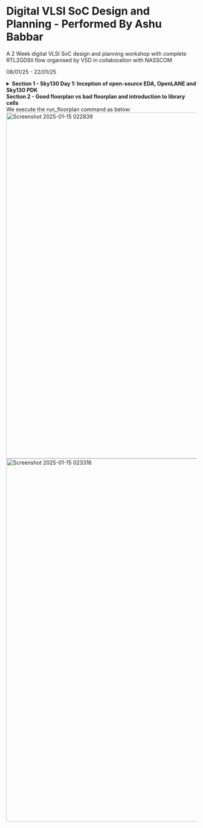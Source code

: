 
# Digital VLSI SoC Design and Planning - Performed By Ashu Babbar

A 2 Week digital VLSI SoC design and planning workshop with complete RTL2GDSII flow organised by VSD in collaboration with NASSCOM

08/01/25 - 22/01/25

<details>
  <summary><strong>Section 1 - Sky130 Day 1: Inception of open-source EDA, OpenLANE and Sky130 PDK</strong></summary>


1. Run 'picorv32a' design synthesis using OpenLANE flow and generate necessary outputs.
Commands to invoke the OpenLANE flow and perform synthesis

```
vsduser@vsdsquadron:~/Desktop/work/tools/openlane_working_dir/openlane$ docker
bash-4.2$ ./flow.tcl -interactive
[INFO]: 
	___   ____   ___  ____   _       ____  ____     ___
	/   \ |    \ /  _]|    \ | |     /    ||    \   /  _]
	|     ||  o  )  [_ |  _  || |    |  o  ||  _  | /  [_
	|  O  ||   _/    _]|  |  || |___ |     ||  |  ||    _]
	|     ||  | |   [_ |  |  ||     ||  _  ||  |  ||   [_
	\___/ |__| |_____||__|__||_____||__|__||__|__||_____|


[INFO]: Version: v0.21
[INFO]: Running interactively
% package require openlane 0.9
0.9
```
#Step-1: Design Preparation Stage
```
% prep -design picorv32a 
[INFO]: Using design configuration at /openLANE_flow/designs/picorv32a/config.tcl
[INFO]: Sourcing Configurations from /openLANE_flow/designs/picorv32a/config.tcl
[INFO]: PDKs root directory: /home/vsduser/Desktop/work/tools/openlane_working_dir/pdks
[INFO]: PDK: sky130A
[INFO]: Setting PDKPATH to /home/vsduser/Desktop/work/tools/openlane_working_dir/pdks/sky130A
[INFO]: Standard Cell Library: sky130_fd_sc_hd
[INFO]: Sourcing Configurations from /openLANE_flow/designs/picorv32a/config.tcl
[INFO]: Current run directory is /openLANE_flow/designs/picorv32a/runs/12-01_20-40
[INFO]: Preparing LEF Files
[INFO]: Extracting the number of available metal layers from /home/vsduser/Desktop/work/tools/openlane_working_dir/pdks/sky130A/libs.ref/sky130_fd_sc_hd/techlef/sky130_fd_sc_hd.tlef
[INFO]: The number of available metal layers is 6
[INFO]: The available metal layers are li1 met1 met2 met3 met4 met5
[INFO]: Merging LEF Files...
mergeLef.py : Merging LEFs
sky130_fd_sc_hd.lef: SITEs matched found: 0
sky130_fd_sc_hd.lef: MACROs matched found: 437
sky130_ef_sc_hd__fill_12.lef: SITEs matched found: 0
sky130_ef_sc_hd__fill_12.lef: MACROs matched found: 1
sky130_ef_sc_hd__decap_12.lef: SITEs matched found: 0
sky130_ef_sc_hd__decap_12.lef: MACROs matched found: 1
sky130_ef_sc_hd__fakediode_2.lef: SITEs matched found: 0
sky130_ef_sc_hd__fakediode_2.lef: MACROs matched found: 1
mergeLef.py : Merging LEFs complete
[INFO]: Trimming Liberty...
[INFO]: Generating Exclude List...
[INFO]: Storing configs into config.tcl ...
[INFO]: Preparation complete

```

<img width="947" alt="Screenshot 2025-01-13 022842" src="https://github.com/user-attachments/assets/f1e60f8e-1d71-4f58-8564-2d77ac603958" />

This creates a 'runs' directory:

<img width="809" alt="Screenshot 2025-01-13 031020" src="https://github.com/user-attachments/assets/ef2710ee-d063-4159-817c-02c5ad0eb76f" />

note: Config.tcl shows all parameters that it may use to run

#step-2: run the synthesis using run_synthesis command
<img width="959" alt="Screenshot 2025-01-13 032513" src="https://github.com/user-attachments/assets/a6984555-b508-46fd-b3a3-16730e2f17fd" />

Calculating Flop Ratio and % DFF:

<img width="383" alt="Screenshot 2025-01-13 034544" src="https://github.com/user-attachments/assets/6d5718f4-b5b8-4908-9f93-fb9dc6c1d6a9" />

<img width="304" alt="Screenshot 2025-01-13 034406" src="https://github.com/user-attachments/assets/dca488db-3e1a-4306-ae22-e6cb44a9b7e7" />

After synthesis , we can go to results folder and see the synthesised report

![Screenshot 2025-01-13 035815](https://github.com/user-attachments/assets/af2e87fa-4fec-4f9b-8e03-5c628e7dca2e)

Synthesized Result File: 
<img width="952" alt="Screenshot 2025-01-13 035727" src="https://github.com/user-attachments/assets/a160fcf4-39fa-4ba2-a252-8184eb348fbb" />
</details>

<summary><strong>Section 2 - Good floorplan vs bad floorplan and introduction to library cells</strong></summary>
We execute the run_floorplan command as below:

<img width="914" alt="Screenshot 2025-01-15 022839" src="https://github.com/user-attachments/assets/18797e70-0a01-4710-b478-07ea71aa1a3b" />
<img width="959" alt="Screenshot 2025-01-15 023316" src="https://github.com/user-attachments/assets/5ad2d32d-ea5e-4519-a825-5a1c503a1dfd" />



